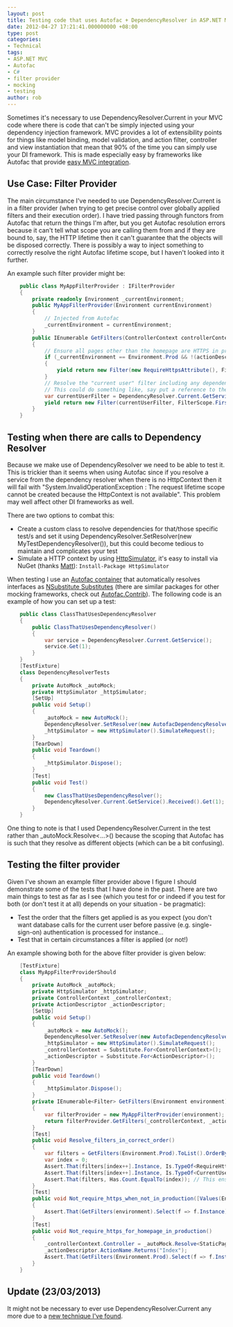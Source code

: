```yaml
---
layout: post
title: Testing code that uses Autofac + DependencyResolver in ASP.NET MVC
date: 2012-04-27 17:21:41.000000000 +08:00
type: post
categories:
- Technical
tags:
- ASP.NET MVC
- Autofac
- C#
- filter provider
- mocking
- testing
author: rob
---
```



Sometimes it's necessary to use DependencyResolver.Current in your MVC code where there is code that can't be simply injected using your dependency injection framework. MVC provides a lot of extensibility points for things like model binding, model validation, and action filter, controller and view instantiation that mean that 90% of the time you can simply use your DI framework. This is made especially easy by frameworks like Autofac that provide [easy MVC integration](http://code.google.com/p/autofac/wiki/Mvc3Integration).


## Use Case: Filter Provider


The main circumstance I've needed to use DependencyResolver.Current is in a filter provider (when trying to get precise control over globally applied filters and their execution order). I have tried passing through functors from Autofac that return the things I'm after, but you get Autofac resolution errors because it can't tell what scope you are calling them from and if they are bound to, say, the HTTP lifetime then it can't guarantee that the objects will be disposed correctly. There is possibly a way to inject something to correctly resolve the right Autofac lifetime scope, but I haven't looked into it further.



An example such filter provider might be:



```csharp
    public class MyAppFilterProvider : IFilterProvider
    {
        private readonly Environment _currentEnvironment;
        public MyAppFilterProvider(Environment currentEnvironment)
        {
            // Injected from Autofac
            _currentEnvironment = currentEnvironment;
        }
        public IEnumerable GetFilters(ControllerContext controllerContext, ActionDescriptor actionDescriptor)
        {
            // Ensure all pages other than the homepage are HTTPS in production
            if (_currentEnvironment == Environment.Prod && !(actionDescriptor.ActionName == "Index" && controllerContext.Controller.GetType() == typeof(StaticPageController)))
            {
                yield return new Filter(new RequireHttpsAttribute(), FilterScope.First, -5);
            }
            // Resolve the "current user" filter including any dependencies it may have
            // This could do something like, say put a reference to the current user from the database into the ViewBag so it can be accessed by the controller and the view
            var currentUserFilter = DependencyResolver.Current.GetService();
            yield return new Filter(currentUserFilter, FilterScope.First, -1);
        }
    }
```


## Testing when there are calls to Dependency Resolver


Because we make use of DependencyResolver we need to be able to test it. This is trickier than it seems when using Autofac since if you resolve a service from the dependency resolver when there is no HttpContext then it will fail with "System.InvalidOperationException : The request lifetime scope cannot be created because the HttpContext is not available". This problem may well affect other DI frameworks as well.



There are two options to combat this:


- Create a custom class to resolve dependencies for that/those specific test/s and set it using DependencyResolver.SetResolver(new MyTestDependencyResolver()), but this could become tedious to maintain and complicates your test
- Simulate a HTTP context by using [HttpSimulator](http://haacked.com/archive/2007/06/19/unit-tests-web-code-without-a-web-server-using-httpsimulator.aspx), it's easy to install via NuGet (thanks [Matt](http://twitter.com/mdaviesnet)): `Install-Package HttpSimulator`



When testing I use an [Autofac container](https://nuget.org/packages/AutofacContrib.NSubstitute) that automatically resolves interfaces as [NSubstitute Substitutes](http://nsubstitute.github.com/) (there are similar packages for other mocking frameworks, check out [Autofac.Contrib](http://code.google.com/p/autofac/wiki/Integration#Autofac_Contrib)). The following code is an example of how you can set up a test:



```csharp
    public class ClassThatUsesDependencyResolver
    {
        public ClassThatUsesDependencyResolver()
        {
            var service = DependencyResolver.Current.GetService();
            service.Get(1);
        }
    }
    [TestFixture]
    class DependencyResolverTests
    {
        private AutoMock _autoMock;
        private HttpSimulator _httpSimulator;
        [SetUp]
        public void Setup()
        {
            _autoMock = new AutoMock();
            DependencyResolver.SetResolver(new AutofacDependencyResolver(_autoMock.Container));
            _httpSimulator = new HttpSimulator().SimulateRequest();
        }
        [TearDown]
        public void Teardown()
        {
            _httpSimulator.Dispose();
        }
        [Test]
        public void Test()
        {
            new ClassThatUsesDependencyResolver();
            DependencyResolver.Current.GetService().Received().Get(1);
        }
    }
```



One thing to note is that I used DependencyResolver.Current in the test rather than \_autoMock.Resolve<...>() because the scoping that Autofac has is such that they resolve as different objects (which can be a bit confusing).


## Testing the filter provider


Given I've shown an example filter provider above I figure I should demonstrate some of the tests that I have done in the past. There are two main things to test as far as I see (which you test for or indeed if you test for both (or don't test it at all) depends on your situation - be pragmatic):


- Test the order that the filters get applied is as you expect (you don't want database calls for the current user before passive (e.g. single-sign-on) authentication is processed for instance...
- Test that in certain circumstances a filter is applied (or not!)



An example showing both for the above filter provider is given below:



```csharp
    [TestFixture]
    class MyAppFilterProviderShould
    {
        private AutoMock _autoMock;
        private HttpSimulator _httpSimulator;
        private ControllerContext _controllerContext;
        private ActionDescriptor _actionDescriptor;
        [SetUp]
        public void Setup()
        {
            _autoMock = new AutoMock();
            DependencyResolver.SetResolver(new AutofacDependencyResolver(_autoMock.Container));
            _httpSimulator = new HttpSimulator().SimulateRequest();
            _controllerContext = Substitute.For<ControllerContext>();
            _actionDescriptor = Substitute.For<ActionDescriptor>();
        }
        [TearDown]
        public void Teardown()
        {
            _httpSimulator.Dispose();
        }
        private IEnumerable<Filter> GetFilters(Environment environment)
        {
            var filterProvider = new MyAppFilterProvider(environment);
            return filterProvider.GetFilters(_controllerContext, _actionDescriptor);
        }
        [Test]
        public void Resolve_filters_in_correct_order()
        {
            var filters = GetFilters(Environment.Prod).ToList().OrderBy(f => f.Scope).OrderBy(f => f.Order).ToList();
            var index = 0;
            Assert.That(filters[index++].Instance, Is.TypeOf<RequireHttpsAttribute>()); // Require Https should always be run first
            Assert.That(filters[index++].Instance, Is.TypeOf<CurrentUserFilter>());
            Assert.That(filters, Has.Count.EqualTo(index)); // This ensures we update the test when more filters are added
        }
        [Test]
        public void Not_require_https_when_not_in_production([Values(Environment.Dev, Environment.CI, Environment.Test)] Environment environment)
        {
            Assert.That(GetFilters(environment).Select(f => f.Instance), Has.None.TypeOf<RequireHttpsAttribute>());
        }
        [Test]
        public void Not_require_https_for_homepage_in_production()
        {
            _controllerContext.Controller = _autoMock.Resolve<StaticPageController>();
            _actionDescriptor.ActionName.Returns("Index");
            Assert.That(GetFilters(Environment.Prod).Select(f => f.Instance), Has.None.TypeOf<RequireHttpsAttribute>());
        }
    }
```


## Update (23/03/2013)


It might not be necessary to ever use DependencyResolver.Current any more due to a [new technique I've found](/blog/2013/03/23/resolving-request-scoped-objects-into-a-singleton-with-autofac/).

